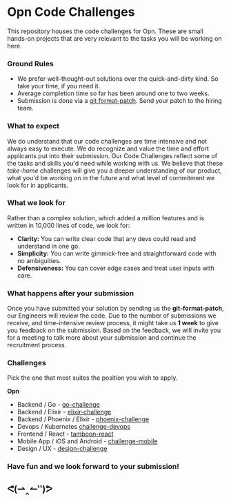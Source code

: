 # Opn Code Challenges

This repository houses the code challenges for Opn. These are small hands-on
projects that are very relevant to the tasks you will be working on here.

### Ground Rules

* We prefer well-thought-out solutions over the quick-and-dirty kind. So take
  your time, if you need it.
* Average completion time so far has been around one to two weeks.
* Submission is done via a
  [git format-patch](https://git-scm.com/docs/git-format-patch). Send your patch
  to the hiring team.

### What to expect

We do understand that our code challenges are time intensive and not always easy
to execute. We do recognize and value the time and effort applicants put into
their submission. Our Code Challenges reflect some of the tasks and skills you'd
need while working with us. We believe that these *take-home* challenges will
give you a deeper understanding of our product, what you'd be working on in the
future and what level of commitment we look for in applicants.

### What we look for

Rather than a complex solution, which added a million features and is written in
10,000 lines of code, we look for:

* **Clarity:** You can write clear code that any devs could read and understand
  in one go.
* **Simplicity:** You can write gimmick-free and straightforward code with no
  ambiguities.
* **Defensiveness:** You can cover edge cases and treat user inputs with care.

### What happens after your submission

Once you have submitted your solution by sending us the **git-format-patch**,
our Engineers will review the code. Due to the number of submissions we receive,
and time-intensive review process, it might take us **1 week** to give you
feedback on the submission. Based on the feedback, we will invite you for a
meeting to talk more about your submission and continue the recruitment process.

### Challenges

Pick the one that most suites the position you wish to apply.

**Opn**

* Backend / Go - [go-challenge](https://github.com/opn-ooo/challenges/tree/master/challenge-go)
* Backend / Elixir - [elixir-challenge](https://github.com/opn-ooo/challenges/tree/master/challenge-elixir)
* Backend / Phoenix / Elixir - [phoenix-challenge](https://github.com/opn-ooo/challenges/tree/master/challenge-phoenix)
* Devops / Kubernetes [challenge-devops](https://github.com/opn-ooo/challenges/tree/master/challenge-devops)
* Frontend / React - [tamboon-react](https://github.com/stateless-x/tamboon/tree/main/challenge-react)
* Mobile App / iOS and Android - [challenge-mobile](https://github.com/opn-ooo/challenges/tree/master/challenge-mobile)
* Design / UX - [design-challenge](https://github.com/opn-ooo/challenges/blob/master/design-challenge.pdf)

### Have fun and we look forward to your submission!


<h2>
ᕙ(⇀‸↼‶)ᕗ
</h2>

